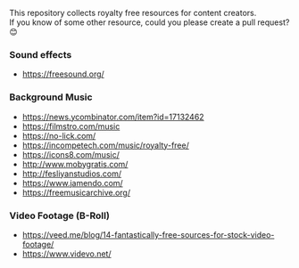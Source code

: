 This repository collects royalty free resources for content creators.  
If you know of some other resource, could you please create a pull request? 😊

### Sound effects

* https://freesound.org/

### Background Music

* https://news.ycombinator.com/item?id=17132462
* https://filmstro.com/music
* https://no-lick.com/
* https://incompetech.com/music/royalty-free/
* https://icons8.com/music/
* http://www.mobygratis.com/
* http://fesliyanstudios.com/
* https://www.jamendo.com/
* https://freemusicarchive.org/

### Video Footage (B-Roll)

* https://veed.me/blog/14-fantastically-free-sources-for-stock-video-footage/
* https://www.videvo.net/
